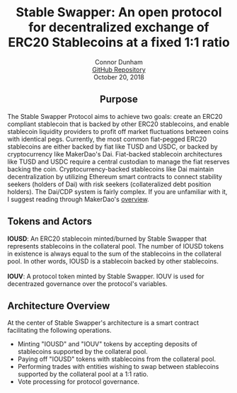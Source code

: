 <div align="center">
	<h1>Stable Swapper: An open protocol for decentralized exchange of ERC20 Stablecoins at a fixed 1:1 ratio</h1>
	Connor Dunham<br>
	<a href="https://github.com/HardForksOverKnives/StableSwapper">GitHub Repository</a><br>
	October 20, 2018
</div>

<h2 align="center">Purpose</h2>
<p>
	The Stable Swapper Protocol aims to achieve two goals: create an ERC20 compliant stablecoin that is backed by other ERC20 stablecoins, and enable stablecoin liquidity providers to profit off market fluctuations between coins with identical pegs. Currently, the most common fiat-pegged ERC20 stablecoins are either backed by fiat like TUSD and USDC, or backed by cryptocurrency like MakerDao's Dai. Fiat-backed stablecoin architectures like TUSD and USDC require a central custodian to manage the fiat reserves backing the coin. Cryptocurrency-backed stablecoins like Dai maintain decentralization by utilizing Ethereum smart contracts to connect stability seekers (holders of Dai) with risk seekers (collateralized debt position holders). The Dai/CDP system is fairly complex. If you are unfamiliar with it, I suggest reading through MakerDao's <a href="https://makerdao.com/whitepaper/">overview</a>.
</p>

<h2>Tokens and Actors</h3>
<p>
	<b>IOUSD</b>: An ERC20 stablecoin minted/burned by Stable Swapper that represents stablecoins in the collateral pool. The number of IOUSD tokens in existence is always equal to the sum of the stablecoins in the collateral pool. In other words, IOUSD is a stablecoin backed by other stablecoins.
	<br><br><b>IOUV</b>: A protocol token minted by Stable Swapper. IOUV is used for decentrazed governance over the protocol's variables. 
</p>

<h2>Architecture Overview</h2>
<p>
	At the center of Stable Swapper's architecture is a smart contract facilitating the following operations.
	<ul>
		<li>Minting "IOUSD" and "IOUV" tokens by accepting deposits of stablecoins supported by the collateral pool.</li>
		<li>Paying off "IOUSD" tokens with stablecoins from the collateral pool.</li>
		<li>Performing trades with entities wishing to swap between stablecoins supported by the collateral pool at a 1:1 ratio.</li>
		<li>Vote processing for protocol governance.</li>
	</ul>
</p>
